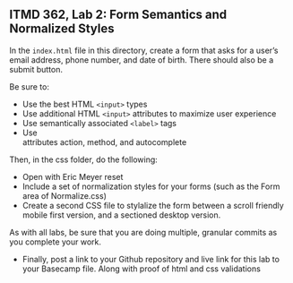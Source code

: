 ## ITMD 362, Lab 2: Form Semantics and Normalized Styles

In the `index.html` file in this directory, create a form that asks for
a user’s email address, phone number, and date of birth. There should also be a submit button.

Be sure to:

* Use the best HTML `<input>` types
* Use additional HTML `<input>` attributes to maximize user experience
* Use semantically associated `<label>` tags
* Use <form> attributes action, method, and autocomplete

Then, in the css folder, do the following:

* Open with Eric Meyer reset
* Include a set of normalization styles for your forms (such as the Form area of Normalize.css)
* Create a second CSS file to stylalize the form between a scroll friendly mobile first version, and a sectioned desktop version.

As with all labs, be sure that you are doing multiple, granular commits as you
complete your work.

* Finally, post a link to your Github repository and live link for this lab to your Basecamp file. Along
with proof of html and css validations
